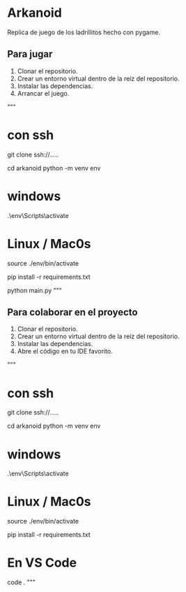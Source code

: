 # Arkanoid
Replica de juego de los ladrillitos hecho con pygame.

## Para jugar
1. Clonar el repositorio.
2. Crear un entorno virtual dentro de la reíz del repositorio.
3. Instalar las dependencias.
4. Arrancar el juego.

"""
# con ssh
git clone ssh://.....

cd arkanoid
python -m venv env

# windows
.\env\Scripts\activate

# Linux / Mac0s
source ./env/bin/activate

pip install -r requirements.txt

python main.py
"""

## Para colaborar en el proyecto
1. Clonar el repositorio.
2. Crear un entorno virtual dentro de la reíz del repositorio.
3. Instalar las dependencias.
4. Abre el código en tu IDE favorito.

"""
# con ssh
git clone ssh://.....

cd arkanoid
python -m venv env

# windows
.\env\Scripts\activate

# Linux / Mac0s
source ./env/bin/activate

pip install -r requirements.txt

# En VS Code
code .
"""

